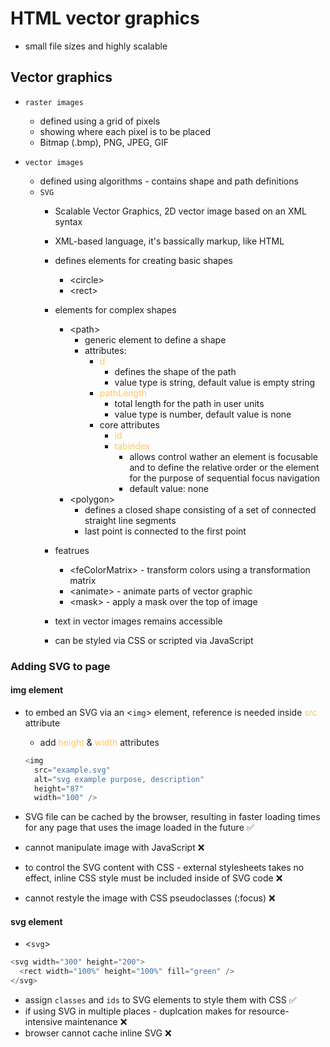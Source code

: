 # HTML vector graphics
- small file sizes and highly scalable

## Vector graphics
- `raster images`
  - defined using a grid of pixels
  - showing where each pixel is to be placed
  - Bitmap (.bmp), PNG, JPEG, GIF

- `vector images`
  - defined using algorithms - contains shape and path definitions
  - `SVG`
    - Scalable Vector Graphics, 2D vector image based on an XML syntax
    - XML-based language, it's bassically markup, like HTML
    - defines elements for creating basic shapes
      - &lt;circle&gt;
      - &lt;rect&gt;
    - elements for complex shapes
      - &lt;path&gt;
        - generic element to define a shape
        - attributes:
          - <span style="color: #ffc75f">d</span>
            - defines the shape of the path
            - value type is string, default value is empty string
          - <span style="color: #ffc75f">pathLength</span>
            - total length for the path in user units
            - value type is number, default value is none
          - core attributes
            - <span style="color: #ffc75f">id</span>
            - <span style="color: #ffc75f">tabindex</span>
              - allows control wather an element is focusable and to define the relative order or the element for the purpose of sequential focus navigation
              - default value: none
      - &lt;polygon&gt;
        - defines a closed shape consisting of a set of connected straight line segments
        - last point is connected to the first point
    - featrues
      - &lt;feColorMatrix&gt; - transform colors using a transformation matrix
      - &lt;animate&gt; - animate parts of vector graphic
      - &lt;mask&gt; - apply a mask over the top of image
  
    - text in vector images remains accessible
    - can be styled via CSS or scripted via JavaScript

### Adding SVG to page

#### img element
- to embed an SVG via an &lt;`img`&gt; element, reference is needed inside <span style="color: #ffc75f">src</span> attribute
  - add <span style="color: #ffc75f">height</span> & <span style="color: #ffc75f">width</span> attributes

  ```js
  <img
    src="example.svg"
    alt="svg example purpose, description"
    height="87"
    width="100" />
  ```

- SVG file can be cached by the browser, resulting in faster loading times for any page that uses the image loaded in the future  :white_check_mark:
- cannot manipulate image with JavaScript :x:
- to control the SVG content with CSS - external stylesheets takes no effect, inline CSS style must be included inside of SVG code  :x:
- cannot restyle the image with CSS pseudoclasses (:focus)  :x:

#### svg element
- &lt;`svg`&gt;
```js
<svg width="300" height="200">
  <rect width="100%" height="100%" fill="green" />
</svg>
```
- assign `classes` and `ids` to SVG elements to style them with CSS :white_check_mark:
- if using SVG in multiple places - duplcation makes for resource-intensive maintenance :x:
- browser cannot cache inline SVG :x:
